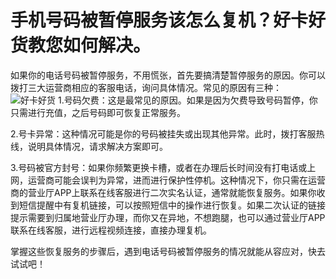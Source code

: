 # 手机号码被暂停服务该怎么复机？好卡好货教您如何解决。


如果你的电话号码被暂停服务，不用慌张，首先要搞清楚暂停服务的原因。你可以拨打三大运营商相应的客服电话，询问具体情况。常见的原因有三种：![好卡好货](https://picabstract-preview-ftn.weiyun.com/ftn_pic_abs_v3/f44a72bccdc2d331615887bd925b0a76e809fe0813dc673f4a2eeda06640aa37dd536dcc70bcc4d86f1154358dbaf77c?pictype=scale&from=30111&version=3.3.3.3&fname=IMG_20241212_125012.png&size=640)
1.号码欠费：这是最常见的原因。如果是因为欠费导致号码暂停，你只需进行充值，之后号码即可恢复正常服务。

2.号卡异常：这种情况可能是你的号码被挂失或出现其他异常。此时，拨打客服热线，说明具体情况，请求解决方案即可。

3.号码被官方封号：如果你频繁更换卡槽，或者在办理后长时间没有打电话或上网，运营商可能会误判为异常，进而进行保护性停机。这种情况下，你只需在运营商的营业厅APP上联系在线客服进行二次实名认证，通常就能恢复服务。如果你收到短信提醒中有复机链接，可以按照短信中的操作进行恢复。如果二次认证的链接提示需要到归属地营业厅办理，而你又在异地，不想跑腿，也可以通过营业厅APP联系在线客服，进行远程视频连接，直接办理复机。

掌握这些恢复服务的步骤后，遇到电话号码被暂停服务的情况就能从容应对，快去试试吧！